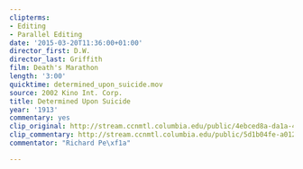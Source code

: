 ```yaml
---
clipterms:
- Editing
- Parallel Editing
date: '2015-03-20T11:36:00+01:00'
director_first: D.W.
director_last: Griffith
film: Death's Marathon
length: '3:00'
quicktime: determined_upon_suicide.mov
source: 2002 Kino Int. Corp.
title: Determined Upon Suicide
year: '1913'
commentary: yes
clip_original: http://stream.ccnmtl.columbia.edu/public/4ebced8a-da1a-4bb3-b5c3-505b9e7bbd7e-006_marathon_FLG-mp4-aac-480w-850kbps-ffmpeg.mp4
clip_commentary: http://stream.ccnmtl.columbia.edu/public/5d1b04fe-a012-4617-892e-2dc7eface23f-006_marathon_commentary_FLG-mp4-aac-480w-850kbps-ffmpeg.mp4
commentator: "Richard Pe\xf1a"

---
```

